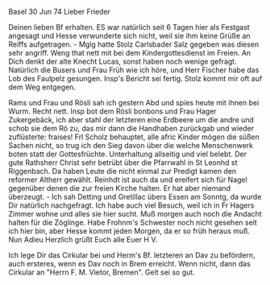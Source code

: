  Basel 30 Jun 74
Lieber Frieder

Deinen lieben Bf erhalten. ES war natürlich seit 6 Tagen hier als Festgast angesagt und Hesse verwunderte sich nicht, weil sie ihm keine Grüße an Reiffs aufgetragen. - Mglg hatte Stolz Carlsbader Salz gegeben was diesen sehr angriff. Weng that nett mit bei dem Kindergottesdienst im Freien. 
An Dich denkt der alte Knecht Lucas, sonst haben noch wenige gefragt. Natürlich die Busers und Frau Früh wie ich höre, und Herr Fischer habe das Lob des Faulpelz gesungen. Insp's Bericht sei fertig. Stolz kommt mir oft auf dem Weg entgegen.

Rams und Frau und Rösli sah ich gestern Abd und spies heute mit ihnen bei Wurm. Recht nett. Insp bot dem Rösli bonbons und Frau Hager Zukergebäck, ich aber stahl der letzteren eine Erdbeere um die andre und schob sie dem Rö zu, das mir dann die Handhaben zurückgab und wieder zuflüsterte: fraises! Frl Scholz behauptet, alle afric Kinder mögen die süßen Sachen nicht, so trug ich den Sieg davon über die welche Menschenwerk boten statt der Gottesfrüchte. Unterhaltung allseitig und viel belebt. Der gute Rathsherr Christ sehr betrübt über die Pfarrwahl in St Leonhd st Riggenbach. Da haben Leute die nicht einmal zur Predigt kamen den reformer Altherr gewählt. Reinhdt ist auch da und ereifert sich für Nagel gegenüber denen die zur freien Kirche halten. Er hat aber niemand überzeugt. - Ich sah Detting und Gretillac übers Essen am Sonntg, da wurde Dir natürlich nachgefragt. Ich habe auch viel Besuch, weil ich in Fr Hagers Zimmer wohne und alles sie hier sucht. Muß morgen auch noch die Andacht halten für die Zöglinge. Habe Frohnm's Schwester noch nicht gesehen seit ich hier bin, aber Hesse kommt jeden Morgen, da er so früh heraus muß. Nun Adieu
 Herzlich grüßt Euch alle
 Euer H V.

Ich lege Dir das Cirkular bei und Herm's Bf. letzteren an Dav zu befördern, auch ersteres, wenn es Dav noch in Brem erreicht. Wenn nicht, dann das Cirkular an "Herrn F. M. Vietor, Bremen". Gelt sei so gut.
